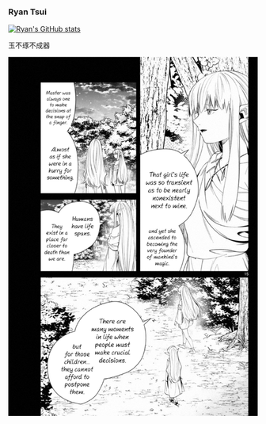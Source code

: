 ### Ryan Tsui
[![Ryan's GitHub stats](https://github-readme-stats.vercel.app/api?username=tsuiusi&theme=dracula)](https://github.com/tsuiusi/github-readme-stats)

玉不琢不成器

![flamme](flamme.png)
